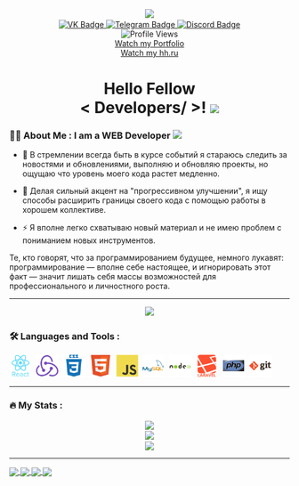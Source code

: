 <div id="header" align="center">
  <img src="https://media.giphy.com/media/L1R1tvI9svkIWwpVYr/giphy.gif" width="350"/>
  <div id="badges">
  <a href="https://vk.com/id106636786">
    <img src="https://img.shields.io/badge/VKontakte-blue?style=for-the-badge&logo=vk&logoColor=white" alt="VK Badge"/>
  </a>
  <a href="https://t.me/testdeveloper7967">
    <img src="https://img.shields.io/badge/Telegram-black?style=for-the-badge&logo=telegram&logoColor=white" alt="Telegram Badge"/>
  </a>
  <a href="https://discordapp.com/users/601103848895152168/">
    <img src="https://img.shields.io/badge/Discord-purple?style=for-the-badge&logo=discord&logoColor=white" alt="Discord Badge"/>
  </a>
</div>
<img src="https://komarev.com/ghpvc/?username=TestDevelopeer&style=flat-square&color=blue" alt="Profile Views"/>
<div align="center">
  <div id="badges">
  <a href="https://testdeveloper.ru">
    Watch my Portfolio
  </a> <br/>
  <a href="https://hh.ru/resume/9aa2a7d7ff095573e90039ed1f736149717645">
    Watch my hh.ru
  </a>
</div>
  
</div>
<h1>
  Hello Fellow </br> < Developers/ >!
  <img src="https://media.giphy.com/media/hvRJCLFzcasrR4ia7z/giphy.gif" width="30px"/>
</h1>
</div>
  
### :man_technologist: About Me : I am a WEB Developer <img src="https://media.giphy.com/media/WUlplcMpOCEmTGBtBW/giphy.gif" width="30">

- :telescope: В стремлении всегда быть в курсе событий я стараюсь следить за новостями и обновлениями, выполняю и обновляю проекты, но ощущаю что уровень моего кода растет медленно.

- :seedling: Делая сильный акцент на "прогрессивном улучшении", я ищу способы расширить границы своего кода с помощью работы в хорошем коллективе.

- :zap: Я вполне легко схватываю новый материал и не имею проблем с пониманием новых инструментов.

Те, кто говорят, что за программированием будущее, немного лукавят:
программирование — вполне себе настоящее, и игнорировать этот факт — значит лишать себя массы возможностей для профессионального и личностного роста.
  
---
<div align="center">
  <img src="https://media.giphy.com/media/f3iwJFOVOwuy7K6FFw/giphy.gif" width="600"/>
</div>

### :hammer_and_wrench: Languages and Tools :
  
<div>
  <img src="https://github.com/devicons/devicon/blob/master/icons/react/react-original-wordmark.svg" title="React" alt="React" width="40" height="40"/>&nbsp;
  <img src="https://github.com/devicons/devicon/blob/master/icons/redux/redux-original.svg" title="Redux" alt="Redux " width="40" height="40"/>&nbsp;
  <img src="https://github.com/devicons/devicon/blob/master/icons/css3/css3-plain-wordmark.svg"  title="CSS3" alt="CSS" width="40" height="40"/>&nbsp;
  <img src="https://github.com/devicons/devicon/blob/master/icons/html5/html5-original.svg" title="HTML5" alt="HTML" width="40" height="40"/>&nbsp;
  <img src="https://github.com/devicons/devicon/blob/master/icons/javascript/javascript-original.svg" title="JavaScript" alt="JavaScript" width="40" height="40"/>&nbsp;
  <img src="https://github.com/devicons/devicon/blob/master/icons/mysql/mysql-original-wordmark.svg" title="MySQL"  alt="MySQL" width="40" height="40"/>&nbsp;
  <img src="https://github.com/devicons/devicon/blob/master/icons/nodejs/nodejs-original-wordmark.svg" title="NodeJS" alt="NodeJS" width="40" height="40"/>&nbsp;
  <img src="https://github.com/devicons/devicon/blob/master/icons/laravel/laravel-plain-wordmark.svg" title="Laravel" alt="Laravel" width="40" height="40"/>&nbsp;
  <img src="https://github.com/devicons/devicon/blob/master/icons/php/php-original.svg" title="PHP" alt="PHP" width="40" height="40"/>&nbsp;
  <img src="https://github.com/devicons/devicon/blob/master/icons/git/git-original-wordmark.svg" title="Git" **alt="Git" width="40" height="40"/>
</div>
  
---

### :fire: My Stats :
  
<div align="center">
<a href="https://git.io/streak-stats">
  <img align="center" src="http://github-readme-streak-stats.herokuapp.com?user=TestDevelopeer&count_private=true&theme=radical&hide_border=true&fire=DD500E&background=0D1117&stroke=474747" />
</a> </br>

<a href="https://github.com/anuraghazra/github-readme-stats">
  <img align="center" src="https://github-readme-stats.vercel.app/api?username=TestDevelopeer&show_icons=true&theme=radical&hide_border=true&bg_color=0D1117&count_private=true&hide=prs,contribs" />
</a> </br>

<a href="https://github.com/anuraghazra/convoychat">
  <img align="center" src="https://github-readme-stats.vercel.app/api/top-langs/?username=TestDevelopeer&hide_border=true&layout=compact&theme=radical&bg_color=0D1117&count_private=true" />
</a>
</div>

---

<a href="https://github.com/anuraghazra/github-readme-stats">
  <img align="center" src="https://github-readme-stats.vercel.app/api/pin/?username=TestDevelopeer&repo=react-SocialLearn&show_icons=true&theme=radical&hide_border=true&bg_color=0D1117&show_owner=true" />
</a>
<a href="https://github.com/anuraghazra/github-readme-stats">
  <img align="center" src="https://github-readme-stats.vercel.app/api/pin/?username=TestDevelopeer&repo=react-Todo&show_icons=true&theme=radical&hide_border=true&bg_color=0D1117&show_owner=true" />
</a>
<a href="https://github.com/anuraghazra/github-readme-stats">
  <img align="center" src="https://github-readme-stats.vercel.app/api/pin/?username=TestDevelopeer&repo=react-BookShop&show_icons=true&theme=radical&hide_border=true&bg_color=0D1117&show_owner=true" />
</a>
<a href="https://github.com/anuraghazra/github-readme-stats">
  <img align="center" src="https://github-readme-stats.vercel.app/api/pin/?username=TestDevelopeer&repo=react-Pixel&show_icons=true&theme=radical&hide_border=true&bg_color=0D1117&show_owner=true" />
</a>
